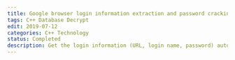 ```yaml
---
title: Google browser login information extraction and password cracking
tags: C++ Database Decrypt
edit: 2019-07-12
categories: C++ Technology
status: Completed
description: Get the login information (URL, login name, password) automatically saved by Google Chrome and password cracking
---
```

